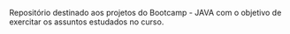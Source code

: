Repositório destinado aos projetos do Bootcamp - JAVA com o objetivo de exercitar os assuntos estudados no curso.
